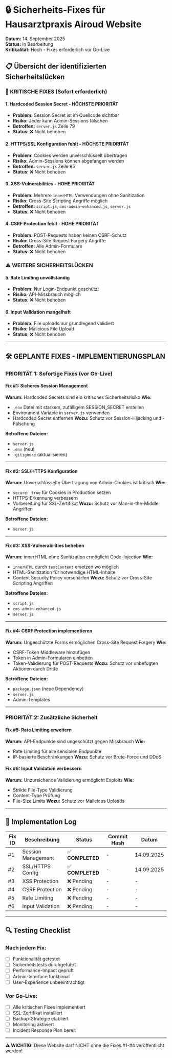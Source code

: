 # 🔒 Sicherheits-Fixes für Hausarztpraxis Airoud Website

**Datum:** 14. September 2025  
**Status:** In Bearbeitung  
**Kritikalität:** Hoch - Fixes erforderlich vor Go-Live

## 📋 Übersicht der identifizierten Sicherheitslücken

### 🚨 KRITISCHE FIXES (Sofort erforderlich)

#### 1. **Hardcoded Session Secret** - HÖCHSTE PRIORITÄT
- **Problem:** Session Secret ist im Quellcode sichtbar
- **Risiko:** Jeder kann Admin-Sessions fälschen
- **Betroffen:** `server.js` Zeile 79
- **Status:** ❌ Nicht behoben

#### 2. **HTTPS/SSL Konfiguration fehlt** - HÖCHSTE PRIORITÄT  
- **Problem:** Cookies werden unverschlüsselt übertragen
- **Risiko:** Admin-Sessions können abgefangen werden
- **Betroffen:** `server.js` Zeile 85
- **Status:** ❌ Nicht behoben

#### 3. **XSS-Vulnerabilities** - HOHE PRIORITÄT
- **Problem:** Mehrere `innerHTML` Verwendungen ohne Sanitization
- **Risiko:** Cross-Site Scripting Angriffe möglich
- **Betroffen:** `script.js`, `cms-admin-enhanced.js`, `server.js`
- **Status:** ❌ Nicht behoben

#### 4. **CSRF Protection fehlt** - HOHE PRIORITÄT
- **Problem:** POST-Requests haben keinen CSRF-Schutz
- **Risiko:** Cross-Site Request Forgery Angriffe
- **Betroffen:** Alle Admin-Formulare
- **Status:** ❌ Nicht behoben

### ⚠️ WEITERE SICHERHEITSLÜCKEN

#### 5. **Rate Limiting unvollständig**
- **Problem:** Nur Login-Endpunkt geschützt
- **Risiko:** API-Missbrauch möglich
- **Status:** ❌ Nicht behoben

#### 6. **Input Validation mangelhaft**
- **Problem:** File uploads nur grundlegend validiert
- **Risiko:** Malicious File Upload
- **Status:** ❌ Nicht behoben

---

## 🛠️ GEPLANTE FIXES - IMPLEMENTIERUNGSPLAN

### **PRIORITÄT 1: Sofortige Fixes (vor Go-Live)**

#### Fix #1: Sicheres Session Management
**Warum:** Hardcoded Secrets sind ein kritisches Sicherheitsrisiko
**Wie:** 
- `.env` Datei mit starkem, zufälligem SESSION_SECRET erstellen
- Environment Variable in `server.js` verwenden
- Hardcoded Secret entfernen
**Wozu:** Schutz vor Session-Hijacking und -Fälschung

**Betroffene Dateien:**
- `server.js`
- `.env` (neu)
- `.gitignore` (aktualisieren)

---

#### Fix #2: SSL/HTTPS Konfiguration
**Warum:** Unverschlüsselte Übertragung von Admin-Cookies ist kritisch
**Wie:**
- `secure: true` für Cookies in Production setzen
- HTTPS-Erkennung verbessern
- Vorbereitung für SSL-Zertifikat
**Wozu:** Schutz vor Man-in-the-Middle Angriffen

**Betroffene Dateien:**
- `server.js`

---

#### Fix #3: XSS-Vulnerabilities beheben
**Warum:** innerHTML ohne Sanitization ermöglicht Code-Injection
**Wie:**
- `innerHTML` durch `textContent` ersetzen wo möglich
- HTML-Sanitization für notwendige HTML-Inhalte
- Content Security Policy verschärfen
**Wozu:** Schutz vor Cross-Site Scripting Angriffen

**Betroffene Dateien:**
- `script.js`
- `cms-admin-enhanced.js`
- `server.js`

---

#### Fix #4: CSRF Protection implementieren
**Warum:** Ungeschützte Forms ermöglichen Cross-Site Request Forgery
**Wie:**
- CSRF-Token Middleware hinzufügen
- Token in Admin-Formularen einbetten
- Token-Validierung für POST-Requests
**Wozu:** Schutz vor unbefugten Aktionen durch Dritte

**Betroffene Dateien:**
- `package.json` (neue Dependency)
- `server.js`
- Admin-Templates

---

### **PRIORITÄT 2: Zusätzliche Sicherheit**

#### Fix #5: Rate Limiting erweitern
**Warum:** API-Endpunkte sind ungeschützt gegen Missbrauch
**Wie:**
- Rate Limiting für alle sensiblen Endpunkte
- IP-basierte Beschränkungen
**Wozu:** Schutz vor Brute-Force und DDoS

#### Fix #6: Input Validation verbessern
**Warum:** Unzureichende Validierung ermöglicht Exploits
**Wie:**
- Strikte File-Type Validierung
- Content-Type Prüfung
- File-Size Limits
**Wozu:** Schutz vor Malicious Uploads

---

## 📝 Implementation Log

| Fix ID | Beschreibung | Status | Commit Hash | Datum |
|--------|-------------|--------|-------------|-------|
| #1 | Session Management | ✅ **COMPLETED** | - | 14.09.2025 |
| #2 | SSL/HTTPS Config | ✅ **COMPLETED** | - | 14.09.2025 |
| #3 | XSS Protection | ❌ Pending | - | - |
| #4 | CSRF Protection | ❌ Pending | - | - |
| #5 | Rate Limiting | ❌ Pending | - | - |
| #6 | Input Validation | ❌ Pending | - | - |

---

## 🔍 Testing Checklist

### Nach jedem Fix:
- [ ] Funktionalität getestet
- [ ] Sicherheitstests durchgeführt
- [ ] Performance-Impact geprüft
- [ ] Admin-Interface funktional
- [ ] User-Experience unbeeinträchtigt

### Vor Go-Live:
- [ ] Alle kritischen Fixes implementiert
- [ ] SSL-Zertifikat installiert
- [ ] Backup-Strategie etabliert
- [ ] Monitoring aktiviert
- [ ] Incident Response Plan bereit

---

**⚠️ WICHTIG:** Diese Website darf NICHT ohne die Fixes #1-#4 veröffentlicht werden!
